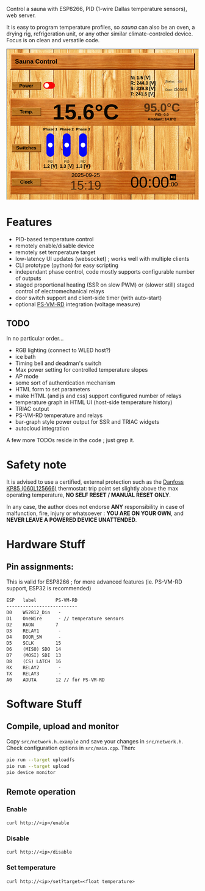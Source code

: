 Control a sauna with ESP8266, PID (1-wire Dallas temperature sensors), web server.

It is easy to program temperature profiles, so *sauna* can also be an oven, a drying rig, refrigeration unit, or any other similar climate-controled device. Focus is on clean and versatile code.

![status page](media/webUI.png)

# Features

* PID-based temperature control
* remotely enable/disable device
* remotely set temperature target
* low-latency UI updates (websocket) ; works well with multiple clients
* CLI prototype (python) for easy scripting
* independant phase control, code mostly supports configurable number of outputs
* staged proportional heating (SSR on slow PWM) or (slower still) staged control of electromechanical relays
* door switch support and client-side timer (with auto-start)
* optional [PS-VM-RD](https://electro.nimag.net/PS-VM-RD/) integration (voltage measure)


## TODO

In no particular order...

* RGB lighting (connect to WLED host?)
* ice bath
* Timing bell and deadman's switch
* Max power setting for controlled temperature slopes
* AP mode
* some sort of authentication mechanism
* HTML form to set parameters
* make HTML (and js and css) support configured number of relays
* temperature graph in HTML UI (host-side temperature history)
* TRIAC output
* PS-VM-RD temperature and relays
* bar-graph style power output for SSR and TRIAC widgets
* autocloud integration

A few more TODOs reside in the code ; just grep it.


# Safety note

It is advised to use a certified, external protection such as the [Danfoss KP85 (060L125666)](https://store.danfoss.com/us/en_US/Sensing-solutions/Switches/Temperature-switches/KP/Thermostat%2C-KP85/p/060L125666) thermostat: trip point set slightly above the max operating temperature, **NO SELF RESET / MANUAL RESET ONLY**.

In any case, the author does not endorse **ANY** responsibility in case of malfunction, fire, injury or whatsoever : **YOU ARE ON YOUR OWN**, and **NEVER LEAVE A POWERED DEVICE UNATTENDED**.

# Hardware Stuff

## Pin assignments:
This is valid for ESP8266 ; for more advanced features (ie. PS-VM-RD support, ESP32 is recommended)

```
ESP   label       PS-VM-RD
--------------------------
D0    WS2812_Din   -
D1    OneWire      - // temperature sensors
D2    RAON        7
D3    RELAY1       -
D4    DOOR_SW      -
D5    SCLK        15
D6    (MISO) SDO  14
D7    (MOSI) SDI  13
D8    (CS) LATCH  16
RX    RELAY2       -
TX    RELAY3       -
A0    AOUTA       12 // for PS-VM-RD
```

# Software Stuff

## Compile, upload and monitor

Copy `src/network.h.example` and save your changes in `src/network.h`. Check configuration options in `src/main.cpp`. Then:

```sh
pio run --target uploadfs
pio run --target upload
pio device monitor
```

## Remote operation

### Enable

`curl http://<ip>/enable`

### Disable

`curl http://<ip>/disable`

### Set temperature

`curl http://<ip>/set?target=<float temperature>`

